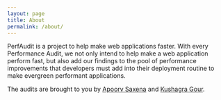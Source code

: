 ```yaml
---
layout: page
title: About
permalink: /about/
---
```


PerfAudit is a project to help make web applications faster. With every Performance Audit, we not only intend to help make a web application perform fast, but also add our findings to the pool of performance improvements that developers must add into their deployment routine to make evergreen performant applications.

The audits are brought to you by [Apoorv Saxena](https://in.linkedin.com/in/saxenaapoorv) and [Kushagra Gour](https://twitter.com/chinchang457).